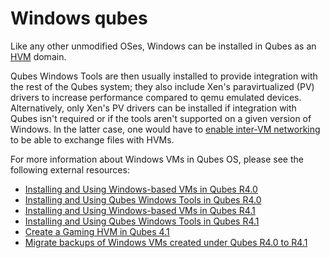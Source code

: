 Windows qubes
=============

Like any other unmodified OSes, Windows can be installed in Qubes as an [HVM](https://www.qubes-os.org/doc/standalone-and-hvm/) domain.

Qubes Windows Tools are then usually installed to provide integration with the rest of the Qubes system; they also include Xen's paravirtualized (PV) drivers to increase performance compared to qemu emulated devices. Alternatively, only Xen's PV drivers can be installed if integration with Qubes isn't required or if the tools aren't supported on a given version of Windows. In the latter case, one would have to [enable inter-VM networking](/doc/firewall/#enabling-networking-between-two-qubes) to be able to exchange files with HVMs.

For more information about Windows VMs in Qubes OS, please see the following external resources:

* [Installing and Using Windows-based VMs in Qubes R4.0](https://github.com/Qubes-Community/Contents/blob/master/docs/os/windows/windows-vm.md)
* [Installing and Using Qubes Windows Tools in Qubes R4.0](https://github.com/Qubes-Community/Contents/blob/master/docs/os/windows/windows-tools.md)
* [Installing and Using Windows-based VMs in Qubes R4.1](https://github.com/Qubes-Community/Contents/blob/master/docs/os/windows/windows-vm41.md)
* [Installing and Using Qubes Windows Tools in Qubes R4.1](https://github.com/Qubes-Community/Contents/blob/master/docs/os/windows/windows-tools41.md)
* [Create a Gaming HVM in Qubes 4.1](https://github.com/Qubes-Community/Contents/blob/master/docs/customization/gaming-hvm.md)
* [Migrate backups of Windows VMs created under Qubes R4.0 to R4.1](https://github.com/Qubes-Community/Contents/blob/master/docs/os/windows/windows-migrate41.md)
